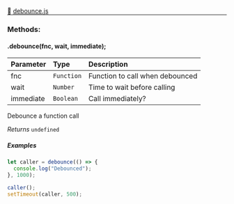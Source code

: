<div class="mb-0">
    🔗 <a class="source-code" target="_blank"
        href="https://github.com/OpenHausIO/backend/blob/dev&#x2F;helper&#x2F;debounce.js">debounce.js</a>
</div>
<hr style="margin: 0 !important" />

<!-- CLASS -->

<!-- GENERAL -->
<!-- GENERAL -->

<!-- PARAMETER -->
<!-- PARAMETER -->

<!-- PROPERTIES -->
<!-- PROPERTIES -->

<!-- EVENTS -->
<!-- EVENTS -->

<!-- EXAMPLES -->
<!-- EXAMPLES -->

<!-- LINKS -->
<!-- LINKS -->

<!-- CLASS -->



<!-- METHODS -->
### Methods:
#### .debounce(fnc, wait, immediate); 

| Parameter | Type       | Description    |
| :-------- | :--------- |:------------- |
| fnc | `Function` |  Function to call when debounced |
| wait | `Number` |  Time to wait before calling <func> |
| immediate | `Boolean` |  Call <func> immediately? |


Debounce a function call


*Returns*   `undefined`   

##### Examples
    
```js
let caller = debounce(() => {
  console.log("Debounced");
}, 1000);

caller();
setTimeout(caller, 500);
```

<!-- LINKS -->
<!-- LINKS -->

<!-- METHODS -->